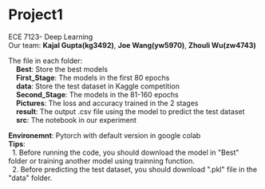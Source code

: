 # Project1
ECE 7123- Deep Learning  
Our team: **Kajal Gupta(kg3492)**, **Joe Wang(yw5970)**, **Zhouli Wu(zw4743)**  

The file in each folder:  
&nbsp;&nbsp;&nbsp;&nbsp;**Best**:  Store the best models    
&nbsp;&nbsp;&nbsp;&nbsp;**First_Stage**:  The models in the first 80 epochs  
&nbsp;&nbsp;&nbsp;&nbsp;**data**:  Store the test dataset in Kaggle competition  
&nbsp;&nbsp;&nbsp;&nbsp;**Second_Stage**:  The models in the 81-160 epochs  
&nbsp;&nbsp;&nbsp;&nbsp;**Pictures**: The loss and accuracy trained in the 2 stages  
&nbsp;&nbsp;&nbsp;&nbsp;**result**:  The output .csv file using the model to predict the test dataset  
&nbsp;&nbsp;&nbsp;&nbsp;**src**: The notebook in our experiment    

**Environemnt**: Pytorch with default version in google colab  
**Tips**:  
&nbsp;&nbsp;1. Before running the code, you should download the model in "Best" folder or training another model using trainning function.  
&nbsp;&nbsp;2. Before predicting the test dataset, you should download ".pkl" file in the "data" folder.  

